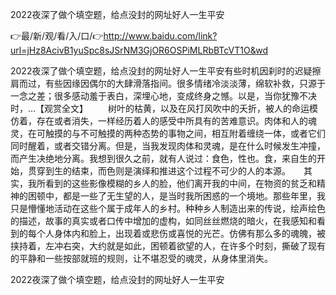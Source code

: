 2022夜深了做个填空题，给点没封的网址好人一生平安

👉最/新/观/看/入/口/👉http://www.baidu.com/link?url=jHz8AcivB1yuSpc8sJSrNM3GjOR6OSPiMLRbBTcVT1O&wd

2022夜深了做个填空题，给点没封的网址好人一生平安有些时机因刹时的迟疑擦肩而过，有些因缘因偶尔的大肆滑落指间。很多情绪冷淡淡薄，绵软补救，只源于一念之差；很多感动羞于表白，深埋心地，变成终身之憾。以是，当你犹豫不决时，...【观赏全文】
　　树叶的枯黄，以及在风打风吹中的夭折，被人的命运模仿着，存在或者消失，一样经历着人的感受中所具有的苦难意识。肉体和人的魂灵，在可触摸的与不可触摸的两种态势的事物之间，相互附着缠绕一体，或者它们同时醒着，或者交错分离。但是，当我发现肉体和灵魂，是在什么时候发生冲撞，而产生决绝地分离。我想到很久之前，就有人说过：食色，性也。食，来自生的开始，贯穿到生的结束，而色则是演绎和推进这个过程不可少的人的本源。　　其实，我所看到的这些影像模糊的乡人的脸，他们离开我的中间，在物资的贫乏和精神的困顿中，都是一些了无生望的人，是当时我所困惑的一个境地。那些年里，我只是懵懂地活动在这些个属于成年人的乡村。种种乡人制造出来的传说，绘声绘色的描述，故事的真实或者口传中增加的虚构，如同丝丝燃烧的暗火，在我感知和看到的每个人身体内和脸上，出现着或悲伤或喜悦的光芒。仿佛有那么多的魂魄，被挟持着，左冲右突，大约就是如此，困顿着欲望的人，在许多个时刻，撕破了现有的平静和一些按部就班的规则，让不堪忍受的魂灵，从身体里消失。


2022夜深了做个填空题，给点没封的网址好人一生平安
